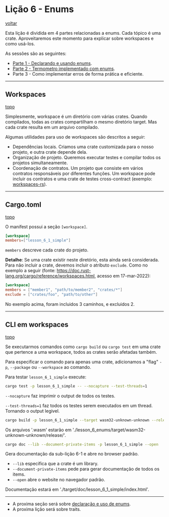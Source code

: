 # Lição 6 - Enums

[voltar](https://github.com/On0n0k1/Tutorial_NEAR_Rust/tree/main/PT-BR/)

Esta lição é dividida em 4 partes relacionadas a enums. Cada tópico é uma crate. Aproveitaremos este momento para explicar sobre workspaces e como usá-los.

As sessões são as seguintes:
 - [Parte 1 - Declarando e usando enums](https://github.com/On0n0k1/Tutorial_NEAR_Rust/tree/main/PT-BR/lesson_6_enums/lesson_6_1_simple/).
 - [Parte 2 - Termometro implementado com enums](https://github.com/On0n0k1/Tutorial_NEAR_Rust/tree/main/PT-BR/lesson_6_enums/lesson_6_2_thermometer/).
 - Parte 3 - Como implementar erros de forma prática e eficiente.

---

## Workspaces

[topo](#lição-6---enums)

Simplesmente, workspace é um diretório com várias crates. Quando compilados, todas as crates compartilham o mesmo diretório target. Mas cada crate resulta em um arquivo compilado.

Algumas utilidades para uso de workspaces são descritos a seguir:
 - Dependências locais. Criamos uma crate customizada para o nosso projeto, e outra crate depende dela.
 - Organização de projeto. Queremos executar testes e compilar todos os projetos simultaneamente.
 - Coordenação de contratos. Um projeto que consiste em vários contratos responsáveis por diferentes funções. Um workspace pode incluir os contratos e uma crate de testes cross-contract (exemplo: [workspaces-rs](https://github.com/near/workspaces-rs)).

---

## Cargo.toml

[topo](#lição-6---enums)

O manifest possui a seção ```[workspace]```.

```toml
[workspace]
members=["lesson_6_1_simple"]
```

```members``` descreve cada crate do projeto.

**Detalhe**: Se uma crate existir neste diretório, esta ainda será considerada. Para não incluir a crate, devemos incluir o atributo ```exclude```. Como no exemplo a seguir (fonte: https://doc.rust-lang.org/cargo/reference/workspaces.html, acesso em 17-mar-2022):


```toml
[workspace]
members = ["member1", "path/to/member2", "crates/*"]
exclude = ["crates/foo", "path/to/other"]
```

No exemplo acima, foram incluidos 3 caminhos, e excluidos 2.

---

## CLI em workspaces

[topo](#lição-6---enums)

Se executarmos comandos como ```cargo build``` ou ```cargo test``` em uma crate que pertence a uma workspace, todos as crates serão afetadas também.

Para especificar o comando para apenas uma crate, adicionamos a "flag" ``` -p ```, ```--package``` ou ```--workspace``` ao comando.

Para testar ```lesson_6_1_simple``` execute:

```bash
cargo test -p lesson_6_1_simple -- --nocapture --test-threads=1
```

```--nocapture``` faz imprimir o output de todos os testes.

```--test-threads=1``` faz todos os testes serem executados em um thread. Tornando o output legivel.

```bash
cargo build -p lesson_6_1_simple --target wasm32-unknown-unknown --release
```

Os arquivos '.wasm' estarão em './lesson_6_enums/target/wasm32-unknown-unknown/release/'.

```bash
cargo doc --lib --document-private-items -p lesson_6_1_simple --open
```

Gera documentação da sub-lição 6-1 e abre no browser padrão.

 - ```--lib``` especifica que a crate é um library.
 - ```--document-private-items``` pede para gerar documentação de todos os items.
 - ```--open``` abre o website no navegador padrão.

Documentação estará em './target/doc/lesson_6_1_simple/index.html'.


---

 - A proxima seção será sobre [declaração e uso de enums](https://github.com/On0n0k1/Tutorial_NEAR_Rust/tree/main/PT-BR/lesson_6_enums/lesson_6_1_simple/).
 - A proxima lição será sobre traits.

